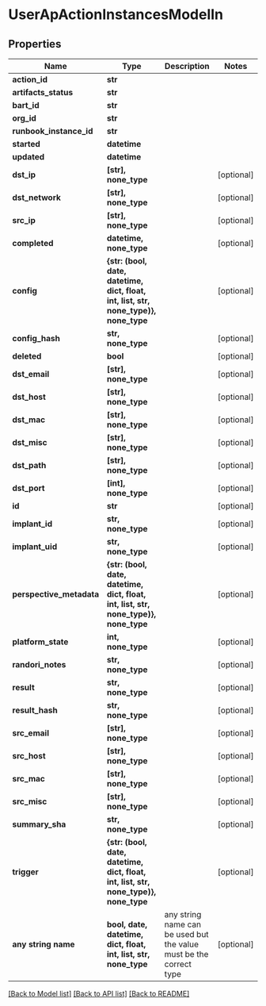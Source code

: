 # UserApActionInstancesModelIn


## Properties
Name | Type | Description | Notes
------------ | ------------- | ------------- | -------------
**action_id** | **str** |  | 
**artifacts_status** | **str** |  | 
**bart_id** | **str** |  | 
**org_id** | **str** |  | 
**runbook_instance_id** | **str** |  | 
**started** | **datetime** |  | 
**updated** | **datetime** |  | 
**dst_ip** | **[str], none_type** |  | [optional] 
**dst_network** | **[str], none_type** |  | [optional] 
**src_ip** | **[str], none_type** |  | [optional] 
**completed** | **datetime, none_type** |  | [optional] 
**config** | **{str: (bool, date, datetime, dict, float, int, list, str, none_type)}, none_type** |  | [optional] 
**config_hash** | **str, none_type** |  | [optional] 
**deleted** | **bool** |  | [optional] 
**dst_email** | **[str], none_type** |  | [optional] 
**dst_host** | **[str], none_type** |  | [optional] 
**dst_mac** | **[str], none_type** |  | [optional] 
**dst_misc** | **[str], none_type** |  | [optional] 
**dst_path** | **[str], none_type** |  | [optional] 
**dst_port** | **[int], none_type** |  | [optional] 
**id** | **str** |  | [optional] 
**implant_id** | **str, none_type** |  | [optional] 
**implant_uid** | **str, none_type** |  | [optional] 
**perspective_metadata** | **{str: (bool, date, datetime, dict, float, int, list, str, none_type)}, none_type** |  | [optional] 
**platform_state** | **int, none_type** |  | [optional] 
**randori_notes** | **str, none_type** |  | [optional] 
**result** | **str, none_type** |  | [optional] 
**result_hash** | **str, none_type** |  | [optional] 
**src_email** | **[str], none_type** |  | [optional] 
**src_host** | **[str], none_type** |  | [optional] 
**src_mac** | **[str], none_type** |  | [optional] 
**src_misc** | **[str], none_type** |  | [optional] 
**summary_sha** | **str, none_type** |  | [optional] 
**trigger** | **{str: (bool, date, datetime, dict, float, int, list, str, none_type)}, none_type** |  | [optional] 
**any string name** | **bool, date, datetime, dict, float, int, list, str, none_type** | any string name can be used but the value must be the correct type | [optional]

[[Back to Model list]](../README.md#documentation-for-models) [[Back to API list]](../README.md#documentation-for-api-endpoints) [[Back to README]](../README.md)


